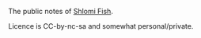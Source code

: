 The public notes of [Shlomi Fish](http://www.shlomifish.org/).

Licence is CC-by-nc-sa and somewhat personal/private.
